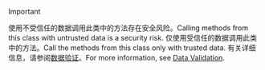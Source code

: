 > [!IMPORTANT]
> <span data-ttu-id="6f70e-101">使用不受信任的数据调用此类中的方法存在安全风险。</span><span class="sxs-lookup"><span data-stu-id="6f70e-101">Calling methods from this class with untrusted data is a security risk.</span></span> <span data-ttu-id="6f70e-102">仅使用受信任的数据调用此类中的方法。</span><span class="sxs-lookup"><span data-stu-id="6f70e-102">Call the methods from this class only with trusted data.</span></span> <span data-ttu-id="6f70e-103">有关详细信息，请参阅[数据验证](https://www.owasp.org/index.php/Data_Validation)。</span><span class="sxs-lookup"><span data-stu-id="6f70e-103">For more information, see [Data Validation](https://www.owasp.org/index.php/Data_Validation).</span></span>
